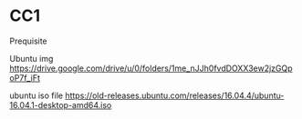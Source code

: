# CC1
Prequisite


Ubuntu img 
https://drive.google.com/drive/u/0/folders/1me_nJJh0fvdDOXX3ew2jzGQpoP7f_iFt

ubuntu iso file
https://old-releases.ubuntu.com/releases/16.04.4/ubuntu-16.04.1-desktop-amd64.iso
